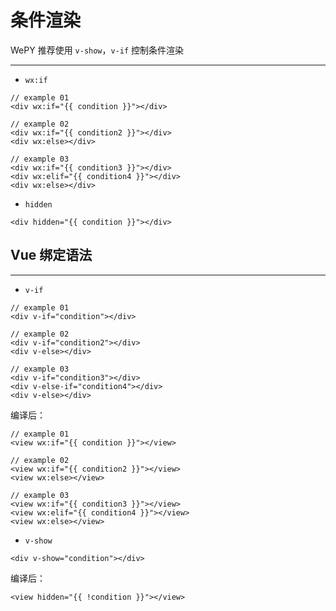 # 条件渲染

WePY 推荐使用 `v-show`，`v-if` 控制条件渲染

---

- ```wx:if```

```vue
// example 01
<div wx:if="{{ condition }}"></div>

// example 02
<div wx:if="{{ condition2 }}"></div>
<div wx:else></div>

// example 03
<div wx:if="{{ condition3 }}"></div>
<div wx:elif="{{ condition4 }}"></div>
<div wx:else></div>
```

- ```hidden```

```vue
<div hidden="{{ condition }}"></div>
```

## Vue 绑定语法

---

- ```v-if```

```vue
// example 01
<div v-if="condition"></div>

// example 02
<div v-if="condition2"></div>
<div v-else></div>

// example 03
<div v-if="condition3"></div>
<div v-else-if="condition4"></div>
<div v-else></div>
```

编译后：

```vue
// example 01
<view wx:if="{{ condition }}"></view>

// example 02
<view wx:if="{{ condition2 }}"></view>
<view wx:else></view>

// example 03
<view wx:if="{{ condition3 }}"></view>
<view wx:elif="{{ condition4 }}"></view>
<view wx:else></view>
```

- ```v-show```

```vue
<div v-show="condition"></div>
```

编译后：

```vue
<view hidden="{{ !condition }}"></view>
```
